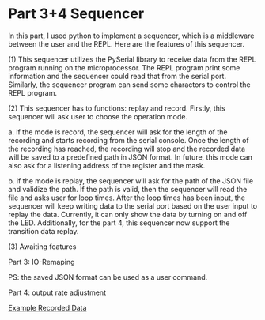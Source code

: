 # Part 3+4 Sequencer

In this part, I used python to implement a sequencer, which is a middleware between the user and the REPL. Here are the features of this sequencer.


(1) This sequencer utilizes the PySerial library to receive data from the REPL program running on the microprocessor. The REPL program print some information and the sequencer could read that from the serial port. Similarly, the sequencer program can send some charactors to control the REPL program.

(2) This sequencer has to functions: replay and record. Firstly, this sequencer will ask user to choose the operation mode.

a. if the mode is record, the sequencer will ask for the length of the recording and starts recording from the serial console. Once the length of the recording has reached, the recording will stop and the recorded data will be saved to a predefined path in JSON format. In future, this mode can also ask for a listening address of the register and the mask.

b. if the mode is replay, the sequencer will ask for the path of the JSON file and validize the path. If the path is valid, then the sequencer will read the file and asks user for loop times. After the loop times has been input, the sequencer will keep writing data to the serial port based on the user input to replay the data. Currently, it can only show the data by turning on and off the LED. Additionally, for the part 4, this sequencer now support the transition data replay.

(3) Awaiting features

Part 3: IO-Remaping

PS: the saved JSON format can be used as a user command.

Part 4: output rate adjustment

[Example Recorded Data](https://github.com/minghuin/ESE5190_Lab/blob/main/lab2B/part_3%2B4/part3-recorded-data-format.png)
